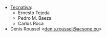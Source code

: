 - [Tecnativa](https://www.tecnativa.com):
  - Ernesto Tejeda
  - Pedro M. Baeza
  - Carlos Roca
- Denis Roussel \<<denis.roussel@acsone.eu>\>
